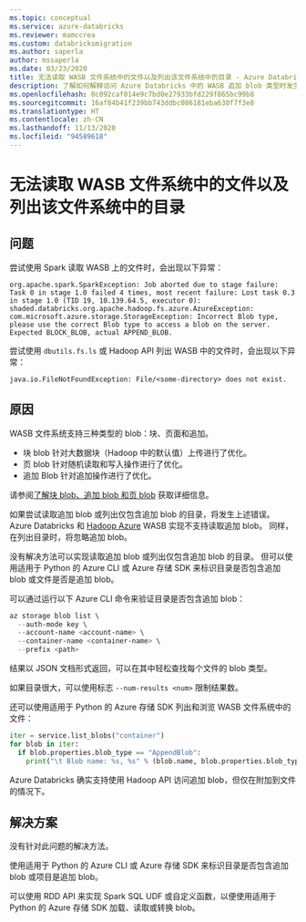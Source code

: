 ```yaml
---
ms.topic: conceptual
ms.service: azure-databricks
ms.reviewer: mamccrea
ms.custom: databricksmigration
ms.author: saperla
author: mssaperla
ms.date: 03/23/2020
title: 无法读取 WASB 文件系统中的文件以及列出该文件系统中的目录 - Azure Databricks
description: 了解如何解释访问 Azure Databricks 中的 WASB 追加 blob 类型时发生的错误。
ms.openlocfilehash: 0c092caf014e9c7bd0e27933bfd229f865bc99b8
ms.sourcegitcommit: 16af84b41f239bb743ddbc086181eba630f7f3e8
ms.translationtype: HT
ms.contentlocale: zh-CN
ms.lasthandoff: 11/13/2020
ms.locfileid: "94589618"
---
```

# <a name="unable-to-read-files-and-list-directories-in-a-wasb-filesystem"></a>无法读取 WASB 文件系统中的文件以及列出该文件系统中的目录

## <a name="problem"></a>问题

尝试使用 Spark 读取 WASB 上的文件时，会出现以下异常：

```console
org.apache.spark.SparkException: Job aborted due to stage failure: Task 0 in stage 1.0 failed 4 times, most recent failure: Lost task 0.3 in stage 1.0 (TID 19, 10.139.64.5, executor 0): shaded.databricks.org.apache.hadoop.fs.azure.AzureException: com.microsoft.azure.storage.StorageException: Incorrect Blob type, please use the correct Blob type to access a blob on the server. Expected BLOCK_BLOB, actual APPEND_BLOB.
```

尝试使用 `dbutils.fs.ls` 或 Hadoop API 列出 WASB 中的文件时，会出现以下异常：

```console
java.io.FileNotFoundException: File/<some-directory> does not exist.
```

## <a name="cause"></a>原因

WASB 文件系统支持三种类型的 blob：块、页面和追加。

* 块 blob 针对大数据块（Hadoop 中的默认值）上传进行了优化。
* 页 blob 针对随机读取和写入操作进行了优化。
* 追加 Blob 针对追加操作进行了优化。

请参阅[了解块 blob、追加 blob 和页 blob](https://docs.microsoft.com/rest/api/storageservices/understanding-block-blobs--append-blobs--and-page-blobs) 获取详细信息。

如果尝试读取追加 blob 或列出仅包含追加 blob 的目录，将发生上述错误。 Azure Databricks 和 [Hadoop Azure](https://hadoop.apache.org/docs/current/hadoop-azure/index.html) WASB 实现不支持读取追加 blob。 同样，在列出目录时，将忽略追加 blob。

没有解决方法可以实现读取追加 blob 或列出仅包含追加 blob 的目录。 但可以使用适用于 Python 的 Azure CLI 或 Azure 存储 SDK 来标识目录是否包含追加 blob 或文件是否是追加 blob。

可以通过运行以下 Azure CLI 命令来验证目录是否包含追加 blob：

```powershell
az storage blob list \
  --auth-mode key \
  --account-name <account-name> \
  --container-name <container-name> \
  --prefix <path>
```

结果以 JSON 文档形式返回，可以在其中轻松查找每个文件的 blob 类型。

如果目录很大，可以使用标志 `--num-results <num>` 限制结果数。

还可以使用适用于 Python 的 Azure 存储 SDK 列出和浏览 WASB 文件系统中的文件：

```python
iter = service.list_blobs("container")
for blob in iter:
  if blob.properties.blob_type == "AppendBlob":
    print("\t Blob name: %s, %s" % (blob.name, blob.properties.blob_type))
```

Azure Databricks 确实支持使用 Hadoop API 访问追加 blob，但仅在附加到文件的情况下。

## <a name="solution"></a>解决方案

没有针对此问题的解决方法。

使用适用于 Python 的 Azure CLI 或 Azure 存储 SDK 来标识目录是否包含追加 blob 或项目是追加 blob。

可以使用 RDD API 来实现 Spark SQL UDF 或自定义函数，以便使用适用于 Python 的 Azure 存储 SDK 加载、读取或转换 blob。